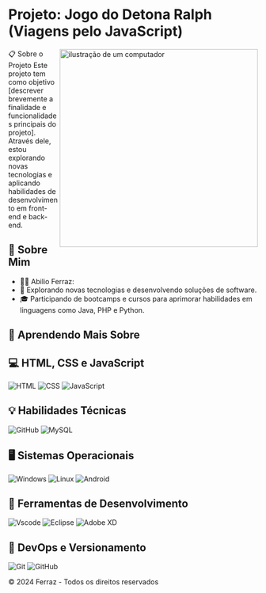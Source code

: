 # Projeto: Jogo do Detona Ralph (Viagens pelo JavaScript)

<img src="../DETONA-RALPH/src/imagens/ralph_logo.png" alt="ilustração de um computador" min-width="400px" max-width="400px" width="400px" align="right">

📋 Sobre o Projeto
Este projeto tem como objetivo [descrever brevemente a finalidade e funcionalidades principais do projeto]. Através dele, estou explorando novas tecnologias e aplicando habilidades de desenvolvimento em front-end e back-end.

## 👤 Sobre Mim
- 🙋‍♂️ Abilio Ferraz:
- 🤔 Explorando novas tecnologias e desenvolvendo soluções de software.
- 🎓 Participando de bootcamps e cursos para aprimorar habilidades em linguagens como Java, PHP e Python.

## 🧠 Aprendendo Mais Sobre
## 💻 HTML, CSS e JavaScript

![HTML](https://img.shields.io/badge/HTML-E34F26?style=for-the-badge&logo=html5&logoColor=white)
![CSS](https://img.shields.io/badge/CSS-1572B6?style=for-the-badge&logo=css3&logoColor=white)
![JavaScript](https://img.shields.io/badge/JavaScript-F7DF1E?style=for-the-badge&logo=javascript&logoColor=black)


## 💡 Habilidades Técnicas
![GitHub](https://img.shields.io/badge/GitHub-100000?style=for-the-badge&logo=github&logoColor=white)
![MySQL](https://img.shields.io/badge/MySQL-00000F?style=for-the-badge&logo=mysql&logoColor=white)

## 🖥️ Sistemas Operacionais
![Windows](https://img.shields.io/badge/Windows-000?style=for-the-badge&logo=windows&logoColor=2CA5E0)
![Linux](https://img.shields.io/badge/Linux-000?style=for-the-badge&logo=linux&logoColor=FCC624)
![Android](https://img.shields.io/badge/Android-3DDC84?style=for-the-badge&logo=android&logoColor=white)

## 🔧 Ferramentas de Desenvolvimento
![Vscode](https://img.shields.io/badge/Vscode-007ACC?style=for-the-badge&logo=visual-studio-code&logoColor=white)
![Eclipse](https://img.shields.io/badge/Eclipse-FE7A16.svg?style=for-the-badge&logo=Eclipse&logoColor=white)
![Adobe XD](https://img.shields.io/badge/Adobe%20XD-470137?style=for-the-badge&logo=Adobe%20XD&logoColor=#FF61F6)

## 🚀 DevOps e Versionamento
![Git](https://img.shields.io/badge/GIT-E44C30?style=for-the-badge&logo=git&logoColor=white)
![GitHub](https://img.shields.io/badge/GitHub-100000?style=for-the-badge&logo=github&logoColor=white)

© 2024 Ferraz - Todos os direitos reservados



